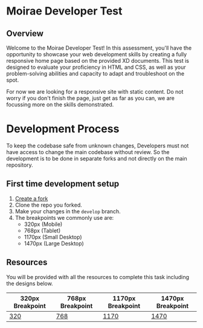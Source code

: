 
# Moirae Developer Test

## Overview

Welcome to the Moirae Developer Test! In this assessment, you'll have the opportunity to showcase your web development skills by creating a fully responsive home page based on the provided XD documents. This test is designed to evaluate your proficiency in HTML and CSS, as well as your problem-solving abilities and capacity to adapt and troubleshoot on the spot.

For now we are looking for a responsive site with static content. Do not worry if you don't finish the page, just get as far as you can, we are focussing more on the skills demonstrated.

# Development Process
To keep the codebase safe from unknown changes, Developers must not have access to change the main codebase without review. So the
development is to be done in separate forks and not directly on the main repository. 

## First time development setup
1. [Create a fork](../../fork)
2. Clone the repo you forked.
3. Make your changes in the `develop` branch.
4. The breakpoints we commonly use are:
    - 320px (Mobile)
    - 768px (Tablet)
    - 1170px (Small Desktop)
    - 1470px (Large Desktop)


## Resources 

You will be provided with all the resources to complete this task including the designs below.

| 320px Breakpoint | 768px Breakpoint | 1170px Breakpoint | 1470px Breakpoint|
| - | - | - | - |
| [320](https://xd.adobe.com/view/b755d457-b067-49e3-9e6e-b80fad501b28-e206/)| [768](https://xd.adobe.com/view/517c4f2d-b070-4d5a-aaf6-b9fcdb579f80-042f/) | [1170](https://xd.adobe.com/view/1bf14c26-2724-4979-9f68-8cf6d215cc99-4ea2/) | [1470](https://xd.adobe.com/view/842ea07d-2109-4409-93ab-504d055cc107-d17d/)

